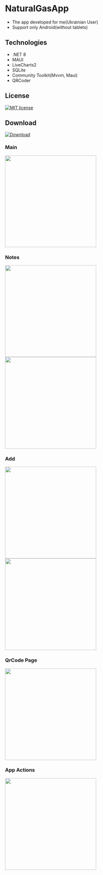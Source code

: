 # NaturalGasApp
- The app developed for me(Ukrainian User)
- Support only Android(without tablets)

## Technologies
- .NET 8
- MAUI
- LiveCharts2
- SQLite
- Community Toolkit(Mvvm, Maui)
- QRCoder

## License
[![MIT license](https://img.shields.io/badge/License-MIT-green.svg)](https://github.com/VitaliiVoitovych/ElectricityApp/blob/master/LICENSE.txt)

## Download
[![Download](https://img.shields.io/badge/Download-238636)](https://github.com/VitaliiVoitovych/NaturalGasApp/releases)

### Main
<img  src="/Screenshots/main.jpg" width="300">

### Notes
<img  src="/Screenshots/notes.jpg" width="300">
<img  src="/Screenshots/notes2.jpg" width="300">

### Add
<img  src="/Screenshots/add.jpg" width="300">
<img  src="/Screenshots/date_picker.jpg" width="300">

### QrCode Page
<img src="/Screenshots/qr_code_popup.jpg" width="300">

### App Actions
<img src="/Screenshots/app_actions.jpg" width="300">